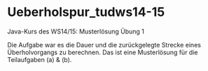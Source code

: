 Ueberholspur_tudws14-15
=======================

Java-Kurs des WS14/15: Musterlösung Übung 1

Die Aufgabe war es die Dauer und die zurückgelegte
Strecke eines Überholvorgangs zu berechnen.
Das ist eine Musterlösung für die Teilaufgaben (a) & (b).
